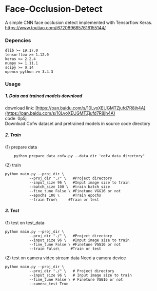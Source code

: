 # Face-Occlusion-Detect
A simple CNN face occlusion detect implemented with Tensorflow Keras.
https://www.toutiao.com/i6720896857616155144/

### Depencies
```
dlib >= 19.17.0
tensorflow >= 1.12.0
keras >= 2.2.4
numpy >= 1.11.1
scipy >= 0.14
opencv-python >= 3.4.3
```
### Usage
##### 1. Data and trained models download
download link: [https://pan.baidu.com/s/10LvoXEUGMTZjufd7R8jh4A](https://pan.baidu.com/s/10LvoXEUGMTZjufd7R8jh4A)<br>
code: 0p5j <br>
Download Cofw dataset and pretrained models in source code directory

##### 2. Train
(1) prepare data
```
    python prepare_data_cofw.py --data_dir 'cofw data directory"
```
(2) train
```
python main.py --proj_dir \
           --proj_dir "./" \   #Project directory
           --input_size 96 \   #Input image size to train
           --batch_size 100 \  #train batch size
           --fine_tune False \ #Finetune VGG16 or not
           --epochs 100 \      #Train epochs
           --train True\     #Train or test
```
##### 3. Test
(1) test on test_data
```
python main.py --proj_dir \
           --proj_dir "./" \   #Project directory
           --input_size 96 \   #Input image size to train
           --fine_tune False \ #Finetune VGG16 or not
           --train False\     #Train or test
```
(2) test on camera video stream data
Need a camera device
```
python main.py --proj_dir \
           --proj_dir "./" \   # Project directory
           --input_size 96 \   # Input image size to train
           --fine_tune False \ # Finetune VGG16 or not
           --camera_test True 
```

